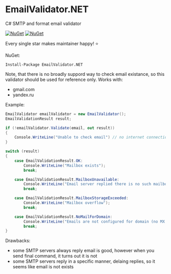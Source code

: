# EmailValidator.NET
C# SMTP and format email validator

[![NuGet](https://img.shields.io/nuget/dt/EmailValidator.NET.svg?style=flat-square)](https://www.nuget.org/packages/EmailValidator.NET)
[![NuGet](https://img.shields.io/nuget/v/EmailValidator.NET.svg?style=flat-square)](https://www.nuget.org/packages/EmailValidator.NET)

Every single star makes maintainer happy! ⭐

NuGet:
```
Install-Package EmailValidator.NET
```

Note, that there is no broadly suppord way to check email existance, so this validator should be used for reference only.
Works with:
* gmail.com
* yandex.ru

Example:

```cs
EmailValidator emailValidator = new EmailValidator();
EmailValidationResult result;

if (!emailValidator.Validate(email, out result))
{
    Console.WriteLine("Unable to check email") // no internet connection or mailserver is down / busy
}

switch (result)
{
    case EmailValidationResult.OK:
        Console.WriteLine("Mailbox exists");
        break;

    case EmailValidationResult.MailboxUnavailable:
        Console.WriteLine("Email server replied there is no such mailbox");
        break;

    case EmailValidationResult.MailboxStorageExceeded:
        Console.WriteLine("Mailbox overflow");
        break;

    case EmailValidationResult.NoMailForDomain:
        Console.WriteLine("Emails are not configured for domain (no MX records)");
        break;
}


```

Drawbacks:
* some SMTP servers always reply email is good, however when you send final command, it turns out it is not
* some SMTP servers reply in a specific manner, delaing replies, so it seems like email is not exists
